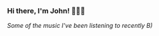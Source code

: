 ### Hi there, I'm John! 🏄🏻‍♂️

<!-- lastfm -->
_Some of the music I've been listening to recently B)_
